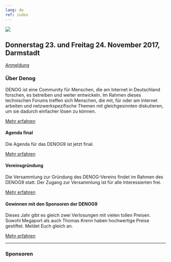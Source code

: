 ```yaml
---
lang: de
ref: index
---
```

<div id="mainpage">
    <div class="pagecontentblock">
        <div class="row">
            <div class="col-sm-12">
                <div class="mainpagebox mainpageboxlarge">
                    <div>
                        <div class="container">
                            <div class="row">
                                <div class="col-sm-6">
                                    <img src="{{ site.url }}/images/denog_logo_konferenz_outline_large.jpg" id="mainpagelogo" />
                                </div>
                                <div class="col-sm-6">
                                    <h2 class="mainpageboxheadline">Donnerstag 23. und Freitag 24. November 2017, Darmstadt</h2>
                                    <p><a href="{{ site.url }}/{{ page.lang }}/anmeldung.html" class="btn btn-custom-default">Anmeldung <i class="ion-arrow-right-c"></i></a></p>                    
                                </div>
                            </div>
                        </div>
                    </div>
                </div>
            </div>
        </div>
        <div class="container">
            <div class="mainpagepaddedbox">
                <h3>Über Denog</h3>
                <p>DENOG ist eine Community für Menschen, die am Internet in Deutschland forschen, es betreiben und weiter entwickeln. Im Rahmen dieses technischen Forums treffen sich Menschen, die mit, für oder am Internet arbeiten und netzwerkspezifische Themen mit gleichgesinnten diskutieren, um sie dadurch einfacher lösen zu können.</p>
                <a href="informationen.html" class="btn btn-custom-default pull-right">Mehr erfahren <i class="ion-arrow-right-c"></i></a>
                <div class="clearfix"></div>
            </div>
            <div class="newsblockwrapper">
                <div class="newsblock">
                    <h4>Agenda final</h4>
                    <p>Die Agenda für das DENOG9 ist jetzt final.</p>
                    <a href="meetings/denog9/agenda.html" class="btn btn-custom-default mainpageboxlink newsblocklink">Mehr erfahren <i class="ion-arrow-right-c"></i></a>
                </div>
                <div class="newsblock">
                    <h4>Vereinsgründung</h4>
                    <p>Die Versammlung zur Gründung des DENOG-Vereins findet im Rahmen des DENOG9 statt. Der Zugang zur Versammlung ist für alle Interessierten frei.</p>
                    <a href="meetings/denog8/agenda.html" class="btn btn-custom-default mainpageboxlink newsblocklink">Mehr erfahren <i class="ion-arrow-right-c"></i></a>
                </div>
                <div class="newsblock">
                    <h4>Gewinnen mit den Sponsoren der DENOG9</h4>
                    <p>Dieses Jahr gibt es gleich zwei Verlosungen mit vielen tollen Preisen. Sowohl Megaport als auch Thomas Krenn haben hochwertige Preise gestiftet. Meldet Euch gleich an.</p>
                    <a href="http://www.denog.de/meetings/denog9/registration.php" class="btn btn-custom-default mainpageboxlink newsblocklink" target="new">Mehr erfahren <i class="ion-arrow-right-c"></i></a>
                </div>
            </div>
        </div>
        <hr class="verticaldivider" />
        <div class="container">
            <div class="mainpagepaddedbox">
                <h3>Sponsoren</h3>
                <div id="sponsorslider" data-images="4"></div>
            </div>
        </div>
    </div>
</div>
<script type="text/javascript">
    var sliderImageItems = [
        '{{ site.url }}/images/sponsoren2017/11xantaro.jpg',
        '{{ site.url }}/images/sponsoren2017/12juniper.jpg',
        '{{ site.url }}/images/sponsoren2017/21megaport.jpg',
        '{{ site.url }}/images/sponsoren2017/22ecix.jpg',
        '{{ site.url }}/images/sponsoren2017/anexia.jpg',
        '{{ site.url }}/images/sponsoren2017/nokia.jpg',
        '{{ site.url }}/images/sponsoren2017/syseleven.jpg',
        '{{ site.url }}/images/sponsoren2017/thomas-krenn.jpg',
    ];
</script>
